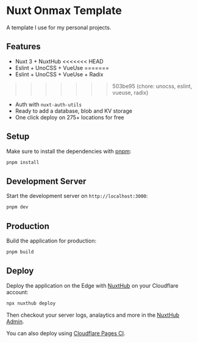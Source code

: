 # Nuxt Onmax Template

A template I use for my personal projects.

## Features

- Nuxt 3 + NuxtHub
<<<<<<< HEAD
- Eslint + UnoCSS + VueUse
=======
- Eslint + UnoCSS + VueUse + Radix
>>>>>>> 503be95 (chore: unocss, eslint, vueuse, radix)
- Auth with `nuxt-auth-utils`
- Ready to add a database, blob and KV storage
- One click deploy on 275+ locations for free

## Setup

Make sure to install the dependencies with [pnpm](https://pnpm.io/installation#using-corepack):

```bash
pnpm install
```

## Development Server

Start the development server on `http://localhost:3000`:

```bash
pnpm dev
```

## Production

Build the application for production:

```bash
pnpm build
```

## Deploy

Deploy the application on the Edge with [NuxtHub](https://hub.nuxt.com) on your Cloudflare account:

```bash
npx nuxthub deploy
```

Then checkout your server logs, analaytics and more in the [NuxtHub Admin](https://admin.hub.nuxt.com).

You can also deploy using [Cloudflare Pages CI](https://hub.nuxt.com/docs/getting-started/deploy#cloudflare-pages-ci).
